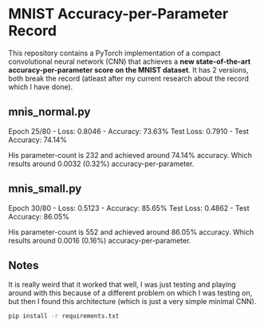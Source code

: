 # MNIST Accuracy-per-Parameter Record

This repository contains a PyTorch implementation of a compact convolutional neural network (CNN) that achieves a **new state-of-the-art accuracy-per-parameter score on the MNIST dataset**.
It has 2 versions, both break the record (atleast after my current research about the record which I have done).

## mnis_normal.py

Epoch 25/80 - Loss: 0.8046 - Accuracy: 73.63%
Test Loss: 0.7910 - Test Accuracy: 74.14%

His parameter-count is 232 and achieved around 74.14% accuracy. Which results around 0.0032 (0.32%) accuracy-per-parameter.

## mnis_small.py

Epoch 30/80 - Loss: 0.5123 - Accuracy: 85.65%
Test Loss: 0.4862 - Test Accuracy: 86.05%

His parameter-count is 552 and achieved around 86.05% accuracy. Which results around 0.0016 (0.16%) accuracy-per-parameter.

## Notes

It is really weird that it worked that well, I was just testing and playing around with this because of a different problem on which I was testing on, but then I found this architecture (which is just a very simple minimal CNN).

```bash
pip install -r requirements.txt
